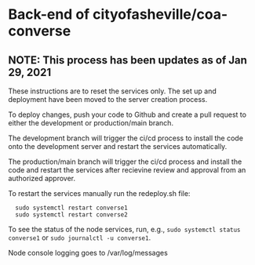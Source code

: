 # Back-end of cityofasheville/coa-converse
## NOTE: This process has been updates as of Jan 29, 2021

These instructions are to reset the services only. The set up and deployment have been moved to the server creation process.

To deploy changes, push your code to Github and create a pull request to either the development or production/main branch.

The development branch will trigger the ci/cd process to install the code onto the development server and restart the services automatically.

The production/main branch will trigger the ci/cd process and install the code and restart the services after recievine review and approval from an authorized approver.

To restart the services manually run the redeploy.sh file:

````
  sudo systemctl restart converse1
  sudo systemctl restart converse2
````

To see the status of the node services, run, e.g., ````sudo systemctl status converse1```` or ````sudo journalctl -u converse1````.

Node console logging goes to /var/log/messages

